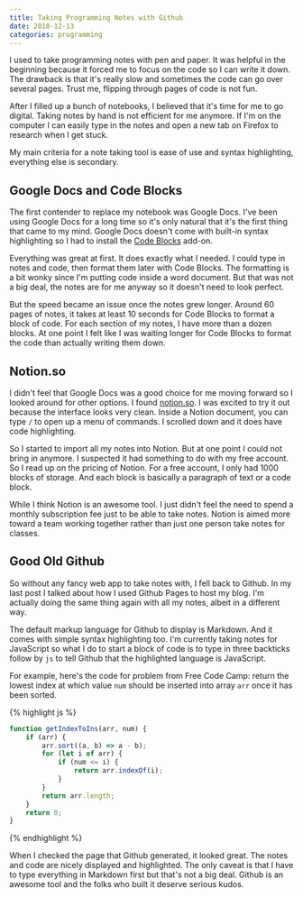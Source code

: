 ```yaml
---
title: Taking Programming Notes with Github
date: 2018-12-13
categories: programming
---
```


I used to take programming notes with pen and paper. It was helpful in the beginning because it forced me to focus on the code so I can write it down. The drawback is that it's really slow and sometimes the code can go over several pages. Trust me, flipping through pages of code is not fun.

<!--more-->

After I filled up a bunch of notebooks, I believed that it's time for me to go digital. Taking notes by hand is not efficient for me anymore. If I'm on the computer I can easily type in the notes and open a new tab on Firefox to research when I get stuck.

My main criteria for a note taking tool is ease of use and syntax highlighting, everything else is secondary.

## Google Docs and Code Blocks

The first contender to replace my notebook was Google Docs. I've been using Google Docs for a long time so it's only natural that it's the first thing that came to my mind. Google Docs doesn't come with built-in syntax highlighting so I had to install the [Code Blocks](https://chrome.google.com/webstore/detail/code-blocks/ebieibfdjgmmimpldgengceekpfefmfd?hl=en-US) add-on.

Everything was great at first. It does exactly what I needed. I could type in notes and code, then format them later with Code Blocks. The formatting is a bit wonky since I'm putting code inside a word document. But that was not a big deal, the notes are for me anyway so it doesn't need to look perfect.

But the speed became an issue once the notes grew longer. Around 60 pages of notes, it takes at least 10 seconds for Code Blocks to format a block of code. For each section of my notes, I have more than a dozen blocks. At one point I felt like I was waiting longer for Code Blocks to format the code than actually writing them down.

## Notion.so

I didn't feel that Google Docs was a good choice for me moving forward so I looked around for other options. I found [notion.so](https://www.notion.so/). I was excited to try it out because the interface looks very clean. Inside a Notion document, you can type `/` to open up a menu of commands. I scrolled down and it does have code highlighting.

So I started to import all my notes into Notion. But at one point I could not bring in anymore. I suspected it had something to do with my free account. So I read up on the pricing of Notion. For a free account, I only had 1000 blocks of storage. And each block is basically a paragraph of text or a code block.

While I think Notion is an awesome tool. I just didn't feel the need to spend a monthly subscription fee just to be able to take notes. Notion is aimed more toward a team working together rather than just one person take notes for classes.

## Good Old Github

So without any fancy web app to take notes with, I fell back to Github. In my last post I talked about how I used Github Pages to host my blog. I'm actually doing the same thing again with all my notes, albeit in a different way.

The default markup language for Github to display is Markdown. And it comes with simple syntax highlighting too. I'm currently taking notes for JavaScript so what I do to start a block of code is to type in three backticks follow by `js` to tell Github that the highlighted language is JavaScript.

For example, here's the code for problem from Free Code Camp: return the lowest index at which value `num` should be inserted into array `arr` once it has been sorted.

{% highlight js %}
```js
function getIndexToIns(arr, num) {
    if (arr) {
        arr.sort((a, b) => a - b);
        for (let i of arr) {
            if (num <= i) {
                return arr.indexOf(i);
            }
        }
        return arr.length;
    }
    return 0;
}
```
{% endhighlight %}

When I checked the page that Github generated, it looked great. The notes and code are nicely displayed and highlighted. The only caveat is that I have to type everything in Markdown first but that's not a big deal. Github is an awesome tool and the folks who built it deserve serious kudos.
